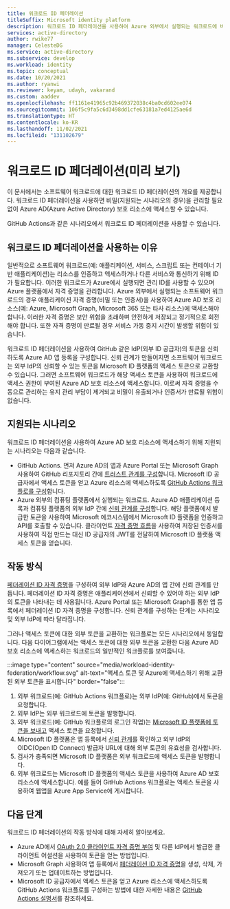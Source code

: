 ```yaml
---
title: 워크로드 ID 페더레이션
titleSuffix: Microsoft identity platform
description: 워크로드 ID 페더레이션을 사용하여 Azure 외부에서 실행되는 워크로드에 비밀 또는 인증서를 사용하지 않고 Azure AD 보호 리소스에 대한 액세스 권한을 부여합니다. 이렇게 하면 개발자가 Azure 외부에서 수명이 긴 비밀 또는 인증서를 저장하고 유지 관리하지 않아도 됩니다.
services: active-directory
author: rwike77
manager: CelesteDG
ms.service: active-directory
ms.subservice: develop
ms.workload: identity
ms.topic: conceptual
ms.date: 10/20/2021
ms.author: ryanwi
ms.reviewer: keyam, udayh, vakarand
ms.custom: aaddev
ms.openlocfilehash: ff1161e41965c92b469372038c4ba0cd602ee074
ms.sourcegitcommit: 106f5c9fa5c6d3498dd1cfe63181a7ed4125ae6d
ms.translationtype: HT
ms.contentlocale: ko-KR
ms.lasthandoff: 11/02/2021
ms.locfileid: "131102679"
---
```

# <a name="workload-identity-federation-preview"></a>워크로드 ID 페더레이션(미리 보기)
이 문서에서는 소프트웨어 워크로드에 대한 워크로드 ID 페더레이션의 개요를 제공합니다. 워크로드 ID 페더레이션을 사용하면 비밀(지원되는 시나리오의 경우)을 관리할 필요 없이 Azure AD(Azure Active Directory) 보호 리소스에 액세스할 수 있습니다.

GitHub Actions과 같은 시나리오에서 워크로드 ID 페더레이션을 사용할 수 있습니다.

## <a name="why-use-workload-identity-federation"></a>워크로드 ID 페더레이션을 사용하는 이유

일반적으로 소프트웨어 워크로드(예: 애플리케이션, 서비스, 스크립트 또는 컨테이너 기반 애플리케이션)는 리소스를 인증하고 액세스하거나 다른 서비스와 통신하기 위해 ID가 필요합니다.  이러한 워크로드가 Azure에서 실행되면 관리 ID를 사용할 수 있으며 Azure 플랫폼에서 자격 증명을 관리합니다.  Azure 외부에서 실행되는 소프트웨어 워크로드의 경우 애플리케이션 자격 증명(비밀 또는 인증서)을 사용하여 Azure AD 보호 리소스(예: Azure, Microsoft Graph, Microsoft 365 또는 타사 리소스)에 액세스해야 합니다.  이러한 자격 증명은 보안 위험을 초래하며 안전하게 저장되고 정기적으로 회전해야 합니다. 또한 자격 증명이 만료될 경우 서비스 가동 중지 시간이 발생할 위험이 있습니다.

워크로드 ID 페더레이션을 사용하여 GitHub 같은 IdP(외부 ID 공급자)의 토큰을 신뢰하도록 Azure AD 앱 등록을 구성합니다.  신뢰 관계가 만들어지면 소프트웨어 워크로드는 외부 IdP의 신뢰할 수 있는 토큰을 Microsoft ID 플랫폼의 액세스 토큰으로 교환할 수 있습니다.  그러면 소프트웨어 워크로드가 해당 액세스 토큰을 사용하여 워크로드에 액세스 권한이 부여된 Azure AD 보호 리소스에 액세스합니다. 이로써 자격 증명을 수동으로 관리하는 유지 관리 부담이 제거되고 비밀이 유출되거나 인증서가 만료될 위험이 없습니다.

## <a name="supported-scenarios"></a>지원되는 시나리오

워크로드 ID 페더레이션을 사용하여 Azure AD 보호 리소스에 액세스하기 위해 지원되는 시나리오는 다음과 같습니다.

- GitHub Actions. 먼저 Azure AD의 앱과 Azure Portal 또는 Microsoft Graph 사용하여 GitHub 리포지토리 간에 [트러스트 관계를 구성](workload-identity-federation-create-trust-github.md)합니다. Microsoft ID 공급자에서 액세스 토큰을 얻고 Azure 리소스에 액세스하도록 [GitHub Actions 워크플로를 구성](/azure/developer/github/connect-from-azure)합니다.
- Azure 외부의 컴퓨팅 플랫폼에서 실행되는 워크로드. Azure AD 애플리케이션 등록과 컴퓨팅 플랫폼의 외부 IdP 간에 [신뢰 관계를 구성](workload-identity-federation-create-trust.md)합니다. 해당 플랫폼에서 발급한 토큰을 사용하여 Microsoft 에코시스템에서 Microsoft ID 플랫폼을 인증하고 API를 호출할 수 있습니다. 클라이언트 [자격 증명 흐름](v2-oauth2-client-creds-grant-flow.md#third-case-access-token-request-with-a-federated-credential)을 사용하여 저장된 인증서를 사용하여 직접 만드는 대신 ID 공급자의 JWT를 전달하여 Microsoft ID 플랫폼 액세스 토큰을 얻습니다.

## <a name="how-it-works"></a>작동 방식
[페더레이션 ID 자격 증명](/graph/api/resources/federatedidentitycredentials-overview?view=graph-rest-beta&preserve-view=true)을 구성하여 외부 IdP와 Azure AD의 앱 간에 신뢰 관계를 만듭니다. 페더레이션 ID 자격 증명은 애플리케이션에서 신뢰할 수 있어야 하는 외부 IdP의 토큰을 나타내는 데 사용됩니다. Azure Portal 또는 Microsoft Graph를 통한 앱 등록에서 페더레이션 ID 자격 증명을 구성합니다.  신뢰 관계를 구성하는 단계는 시나리오 및 외부 IdP에 따라 달라집니다.

그러나 액세스 토큰에 대한 외부 토큰을 교환하는 워크플로는 모든 시나리오에서 동일합니다. 다음 다이어그램에서는 액세스 토큰에 대한 외부 토큰을 교환한 다음 Azure AD 보호 리소스에 액세스하는 워크로드의 일반적인 워크플로를 보여줍니다.

:::image type="content" source="media/workload-identity-federation/workflow.svg" alt-text="액세스 토큰 및 Azure에 액세스하기 위해 교환된 외부 토큰을 표시합니다" border="false":::

1. 외부 워크로드(예: GitHub Actions 워크플로)는 외부 IdP(예: GitHub)에서 토큰을 요청합니다.
1. 외부 IdP는 외부 워크로드에 토큰을 발행합니다.
1. 외부 워크로드(예: GitHub 워크플로의 로그인 작업)는 [Microsoft ID 플랫폼에 토큰을 보내고](v2-oauth2-client-creds-grant-flow.md#third-case-access-token-request-with-a-federated-credential) 액세스 토큰을 요청합니다.
1. Microsoft ID 플랫폼은 앱 등록에서 [신뢰 관계](workload-identity-federation-create-trust.md)를 확인하고 외부 IdP의 OIDC(Open ID Connect) 발급자 URL에 대해 외부 토큰의 유효성을 검사합니다.
1. 검사가 충족되면 Microsoft ID 플랫폼은 외부 워크로드에 액세스 토큰을 발행합니다.
1. 외부 워크로드는 Microsoft ID 플랫폼의 액세스 토큰을 사용하여 Azure AD 보호 리소스에 액세스합니다. 예를 들어 GitHub Actions 워크플로는 액세스 토큰을 사용하여 웹앱을 Azure App Service에 게시합니다.

## <a name="next-steps"></a>다음 단계
워크로드 ID 페더레이션의 작동 방식에 대해 자세히 알아보세요.
- Azure AD에서 [OAuth 2.0 클라이언트 자격 증명 부여](v2-oauth2-client-creds-grant-flow.md#third-case-access-token-request-with-a-federated-credential) 및 다른 IdP에서 발급한 클라이언트 어설션을 사용하여 토큰을 얻는 방법입니다.
- Microsoft Graph 사용하여 앱 등록에서 [페더레이션 ID 자격 증명](/graph/api/resources/federatedidentitycredentials-overview?view=graph-rest-beta&preserve-view=true)을 생성, 삭제, 가져오기 또는 업데이트하는 방법입니다.
- Microsoft ID 공급자에서 액세스 토큰을 얻고 Azure 리소스에 액세스하도록 GitHub Actions 워크플로를 구성하는 방법에 대한 자세한 내용은 [GitHub Actions 설명서](https://docs.github.com/actions/deployment/security-hardening-your-deployments/configuring-openid-connect-in-azure)를 참조하세요.
